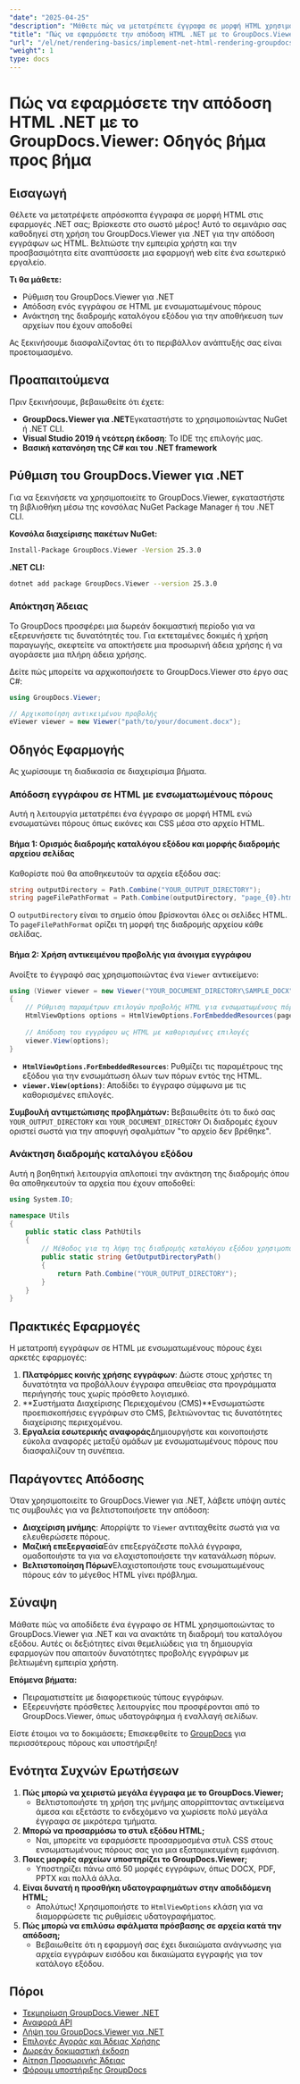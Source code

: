 ```yaml
---
"date": "2025-04-25"
"description": "Μάθετε πώς να μετατρέπετε έγγραφα σε μορφή HTML χρησιμοποιώντας το GroupDocs.Viewer για .NET. Αυτός ο οδηγός καλύπτει τα βήματα εγκατάστασης, απόδοσης και πρακτικές εφαρμογές."
"title": "Πώς να εφαρμόσετε την απόδοση HTML .NET με το GroupDocs.Viewer - Ένας οδηγός βήμα προς βήμα"
"url": "/el/net/rendering-basics/implement-net-html-rendering-groupdocs-viewer/"
"weight": 1
type: docs
---
```

# Πώς να εφαρμόσετε την απόδοση HTML .NET με το GroupDocs.Viewer: Οδηγός βήμα προς βήμα

## Εισαγωγή

Θέλετε να μετατρέψετε απρόσκοπτα έγγραφα σε μορφή HTML στις εφαρμογές .NET σας; Βρίσκεστε στο σωστό μέρος! Αυτό το σεμινάριο σας καθοδηγεί στη χρήση του GroupDocs.Viewer για .NET για την απόδοση εγγράφων ως HTML. Βελτιώστε την εμπειρία χρήστη και την προσβασιμότητα είτε αναπτύσσετε μια εφαρμογή web είτε ένα εσωτερικό εργαλείο.

**Τι θα μάθετε:**
- Ρύθμιση του GroupDocs.Viewer για .NET
- Απόδοση ενός εγγράφου σε HTML με ενσωματωμένους πόρους
- Ανάκτηση της διαδρομής καταλόγου εξόδου για την αποθήκευση των αρχείων που έχουν αποδοθεί

Ας ξεκινήσουμε διασφαλίζοντας ότι το περιβάλλον ανάπτυξής σας είναι προετοιμασμένο.

## Προαπαιτούμενα

Πριν ξεκινήσουμε, βεβαιωθείτε ότι έχετε:
- **GroupDocs.Viewer για .NET**Εγκαταστήστε το χρησιμοποιώντας NuGet ή .NET CLI.
- **Visual Studio 2019 ή νεότερη έκδοση**: Το IDE της επιλογής μας.
- **Βασική κατανόηση της C# και του .NET framework**

## Ρύθμιση του GroupDocs.Viewer για .NET

Για να ξεκινήσετε να χρησιμοποιείτε το GroupDocs.Viewer, εγκαταστήστε τη βιβλιοθήκη μέσω της κονσόλας NuGet Package Manager ή του .NET CLI.

**Κονσόλα διαχείρισης πακέτων NuGet:**
```bash
Install-Package GroupDocs.Viewer -Version 25.3.0
```

**.NET CLI:**
```bash
dotnet add package GroupDocs.Viewer --version 25.3.0
```

### Απόκτηση Άδειας

Το GroupDocs προσφέρει μια δωρεάν δοκιμαστική περίοδο για να εξερευνήσετε τις δυνατότητές του. Για εκτεταμένες δοκιμές ή χρήση παραγωγής, σκεφτείτε να αποκτήσετε μια προσωρινή άδεια χρήσης ή να αγοράσετε μια πλήρη άδεια χρήσης.

Δείτε πώς μπορείτε να αρχικοποιήσετε το GroupDocs.Viewer στο έργο σας C#:
```csharp
using GroupDocs.Viewer;

// Αρχικοποίηση αντικειμένου προβολής
eViewer viewer = new Viewer("path/to/your/document.docx");
```

## Οδηγός Εφαρμογής

Ας χωρίσουμε τη διαδικασία σε διαχειρίσιμα βήματα.

### Απόδοση εγγράφου σε HTML με ενσωματωμένους πόρους

Αυτή η λειτουργία μετατρέπει ένα έγγραφο σε μορφή HTML ενώ ενσωματώνει πόρους όπως εικόνες και CSS μέσα στο αρχείο HTML.

#### Βήμα 1: Ορισμός διαδρομής καταλόγου εξόδου και μορφής διαδρομής αρχείου σελίδας

Καθορίστε πού θα αποθηκευτούν τα αρχεία εξόδου σας:
```csharp
string outputDirectory = Path.Combine("YOUR_OUTPUT_DIRECTORY");
string pageFilePathFormat = Path.Combine(outputDirectory, "page_{0}.html");
```
Ο `outputDirectory` είναι το σημείο όπου βρίσκονται όλες οι σελίδες HTML. Το `pageFilePathFormat` ορίζει τη μορφή της διαδρομής αρχείου κάθε σελίδας.

#### Βήμα 2: Χρήση αντικειμένου προβολής για άνοιγμα εγγράφου

Ανοίξτε το έγγραφό σας χρησιμοποιώντας ένα `Viewer` αντικείμενο:
```csharp
using (Viewer viewer = new Viewer("YOUR_DOCUMENT_DIRECTORY\SAMPLE_DOCX"))
{
    // Ρύθμιση παραμέτρων επιλογών προβολής HTML για ενσωματωμένους πόρους
    HtmlViewOptions options = HtmlViewOptions.ForEmbeddedResources(pageFilePathFormat);
    
    // Απόδοση του εγγράφου ως HTML με καθορισμένες επιλογές
    viewer.View(options);
}
```
- **`HtmlViewOptions.ForEmbeddedResources`**: Ρυθμίζει τις παραμέτρους της εξόδου για την ενσωμάτωση όλων των πόρων εντός της HTML.
- **`viewer.View(options)`**: Αποδίδει το έγγραφο σύμφωνα με τις καθορισμένες επιλογές.

**Συμβουλή αντιμετώπισης προβλημάτων:** Βεβαιωθείτε ότι το δικό σας `YOUR_OUTPUT_DIRECTORY` και `YOUR_DOCUMENT_DIRECTORY` Οι διαδρομές έχουν οριστεί σωστά για την αποφυγή σφαλμάτων "το αρχείο δεν βρέθηκε".

### Ανάκτηση διαδρομής καταλόγου εξόδου

Αυτή η βοηθητική λειτουργία απλοποιεί την ανάκτηση της διαδρομής όπου θα αποθηκευτούν τα αρχεία που έχουν αποδοθεί:
```csharp
using System.IO;

namespace Utils
{
    public static class PathUtils
    {
        // Μέθοδος για τη λήψη της διαδρομής καταλόγου εξόδου χρησιμοποιώντας ένα συνεπές σύμβολο κράτησης θέσης
        public static string GetOutputDirectoryPath()
        {
            return Path.Combine("YOUR_OUTPUT_DIRECTORY");
        }
    }
}
```

## Πρακτικές Εφαρμογές

Η μετατροπή εγγράφων σε HTML με ενσωματωμένους πόρους έχει αρκετές εφαρμογές:
1. **Πλατφόρμες κοινής χρήσης εγγράφων**: Δώστε στους χρήστες τη δυνατότητα να προβάλλουν έγγραφα απευθείας στα προγράμματα περιήγησής τους χωρίς πρόσθετο λογισμικό.
2. **Συστήματα Διαχείρισης Περιεχομένου (CMS)**Ενσωματώστε προεπισκοπήσεις εγγράφων στο CMS, βελτιώνοντας τις δυνατότητες διαχείρισης περιεχομένου.
3. **Εργαλεία εσωτερικής αναφοράς**Δημιουργήστε και κοινοποιήστε εύκολα αναφορές μεταξύ ομάδων με ενσωματωμένους πόρους που διασφαλίζουν τη συνέπεια.

## Παράγοντες Απόδοσης

Όταν χρησιμοποιείτε το GroupDocs.Viewer για .NET, λάβετε υπόψη αυτές τις συμβουλές για να βελτιστοποιήσετε την απόδοση:
- **Διαχείριση μνήμης**: Απορρίψτε το `Viewer` αντιταχθείτε σωστά για να ελευθερώσετε πόρους.
- **Μαζική επεξεργασία**Εάν επεξεργάζεστε πολλά έγγραφα, ομαδοποιήστε τα για να ελαχιστοποιήσετε την κατανάλωση πόρων.
- **Βελτιστοποίηση Πόρων**Ελαχιστοποιήστε τους ενσωματωμένους πόρους εάν το μέγεθος HTML γίνει πρόβλημα.

## Σύναψη

Μάθατε πώς να αποδίδετε ένα έγγραφο σε HTML χρησιμοποιώντας το GroupDocs.Viewer για .NET και να ανακτάτε τη διαδρομή του καταλόγου εξόδου. Αυτές οι δεξιότητες είναι θεμελιώδεις για τη δημιουργία εφαρμογών που απαιτούν δυνατότητες προβολής εγγράφων με βελτιωμένη εμπειρία χρήστη.

**Επόμενα βήματα:**
- Πειραματιστείτε με διαφορετικούς τύπους εγγράφων.
- Εξερευνήστε πρόσθετες λειτουργίες που προσφέρονται από το GroupDocs.Viewer, όπως υδατογράφημα ή εναλλαγή σελίδων.

Είστε έτοιμοι να το δοκιμάσετε; Επισκεφθείτε το [GroupDocs](https://purchase.groupdocs.com/buy) για περισσότερους πόρους και υποστήριξη!

## Ενότητα Συχνών Ερωτήσεων

1. **Πώς μπορώ να χειριστώ μεγάλα έγγραφα με το GroupDocs.Viewer;**
   - Βελτιστοποιήστε τη χρήση της μνήμης απορρίπτοντας αντικείμενα άμεσα και εξετάστε το ενδεχόμενο να χωρίσετε πολύ μεγάλα έγγραφα σε μικρότερα τμήματα.
2. **Μπορώ να προσαρμόσω το στυλ εξόδου HTML;**
   - Ναι, μπορείτε να εφαρμόσετε προσαρμοσμένα στυλ CSS στους ενσωματωμένους πόρους σας για μια εξατομικευμένη εμφάνιση.
3. **Ποιες μορφές αρχείων υποστηρίζει το GroupDocs.Viewer;**
   - Υποστηρίζει πάνω από 50 μορφές εγγράφων, όπως DOCX, PDF, PPTX και πολλά άλλα.
4. **Είναι δυνατή η προσθήκη υδατογραφημάτων στην αποδιδόμενη HTML;**
   - Απολύτως! Χρησιμοποιήστε το `HtmlViewOptions` κλάση για να διαμορφώσετε τις ρυθμίσεις υδατογραφήματος.
5. **Πώς μπορώ να επιλύσω σφάλματα πρόσβασης σε αρχεία κατά την απόδοση;**
   - Βεβαιωθείτε ότι η εφαρμογή σας έχει δικαιώματα ανάγνωσης για αρχεία εγγράφων εισόδου και δικαιώματα εγγραφής για τον κατάλογο εξόδου.

## Πόροι
- [Τεκμηρίωση GroupDocs.Viewer .NET](https://docs.groupdocs.com/viewer/net/)
- [Αναφορά API](https://reference.groupdocs.com/viewer/net/)
- [Λήψη του GroupDocs.Viewer για .NET](https://releases.groupdocs.com/viewer/net/)
- [Επιλογές Αγοράς και Άδειας Χρήσης](https://purchase.groupdocs.com/buy)
- [Δωρεάν δοκιμαστική έκδοση](https://releases.groupdocs.com/viewer/net/)
- [Αίτηση Προσωρινής Άδειας](https://purchase.groupdocs.com/temporary-license/)
- [Φόρουμ υποστήριξης GroupDocs](https://forum.groupdocs.com/c/viewer/9)